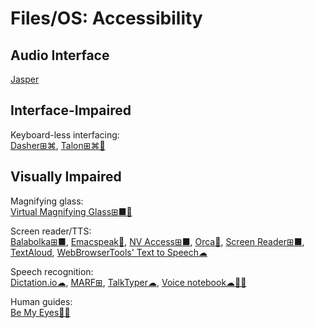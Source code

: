 # Files/OS: Accessibility

## Audio Interface

[Jasper](https://jasperproject.github.io/#about)

## Interface-Impaired

Keyboard-less interfacing:  
[Dasher⊞⌘](http://www.inference.org.uk/dasher/),
[Talon⊞⌘🐧](https://talonvoice.com/)

## Visually Impaired

Magnifying glass:  
[Virtual Magnifying Glass⊞■🐧](http://magnifier.sourceforge.net/)

Screen reader/TTS:  
[Balabolka⊞■](https://www.cross-plus-a.com/balabolka.htm),
[Emacspeak🐧](http://emacspeak.sourceforge.net/),
[NV Access⊞■](https://www.nvaccess.org/),
[Orca🐧](https://help.gnome.org/users/orca/stable/introduction.html.en),
[Screen Reader⊞■](http://jacquelin.potier.free.fr/screenreader/),
[TextAloud](https://nextup.com/),
[WebBrowserTools' Text to Speech☁](https://webbrowsertools.com/text-to-speech/)

Speech recognition:  
[Dictation.io☁](https://dictation.io/),
[MARF⊞](http://marf.sourceforge.net/),
[TalkTyper☁](https://talktyper.com/),
[Voice notebook☁🍎🤖](https://voicenotebook.com/)

Human guides:  
[Be My Eyes🍎🤖](https://www.bemyeyes.com/)
